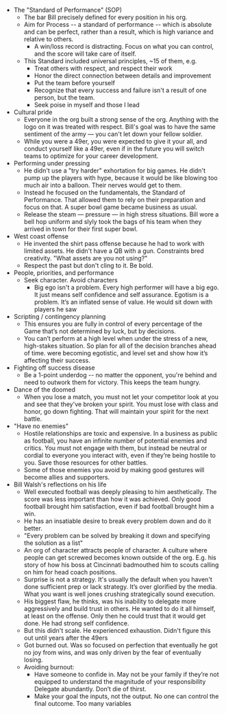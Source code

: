 * The "Standard of Performance" (SOP)
  * The bar Bill precisely defined for every position in his org.
  * Aim for Process -- a standard of performance -- which is absolute and can be perfect, rather than a
    result, which is high variance and relative to others.
    * A win/loss record is distracting. Focus on what you can control, and the score will take care of itself.
  * This Standard included universal principles, ~15 of them, e.g.
    * Treat others with respect, and respect their work
    * Honor the direct connection between details and improvement
    * Put the team before yourself
    * Recognize that every success and failure isn't a result of one person, but the team.
    * Seek poise in myself and those I lead
* Cultural pride
  * Everyone in the org built a strong sense of the org. Anything with the logo on it was treated with
    respect. Bill's goal was to have the same sentiment of the army — you can't let down your fellow soldier.
  * While you were a 49er, you were expected to give it your all, and conduct yourself like a 49er, even if in
    the future you will switch teams to optimize for your career development.
* Performing under pressing
  * He didn't use a "try harder" exhortation for big games. He didn't pump up the players with hype, because
    it would be like blowing too much air into a balloon. Their nerves would get to them.
  * Instead he focused on the fundamentals, the Standard of Performance. That allowed them to rely on their
    preparation and focus on that. A super bowl game became business as usual.
  * Release the steam — pressure — in high stress situations. Bill wore a bell hop uniform and slyly took the
    bags of his team when they arrived in town for their first super bowl.
* West coast offense
  * He invented the shirt pass offense because he had to work with limited assets. He didn't have a QB with a
    gun. Constraints bred creativity. "What assets are you not using?"
  * Respect the past but don't cling to it. Be bold.
* People, priorities, and performance
  * Seek character. Avoid characters
    * Big ego isn't a problem. Every high performer will have a big ego. It just means self confidence and
      self assurance. Egotism is a problem. It’s an inflated sense of value. He would sit down with players he
      saw
* Scripting / contingency planning
  * This ensures you are fully in control of every percentage of the Game that’s not determined by luck, but
    by decisions.
  * You can’t perform at a high level when under the stress of a new, high-stakes situation. So plan for all
    of the decision branches ahead of time. were becoming egotistic, and level set and show how it’s affecting
    their success.
* Fighting off success disease
  * Be a 1-point underdog -- no matter the opponent, you're behind and need to outwork them for victory. This
    keeps the team hungry.
* Dance of the doomed
  * When you lose a match, you must not let your competitor look at you and see that they've broken your
    spirit. You must lose with class and honor, go down fighting. That will maintain your spirit for the next
    battle.
* "Have no enemies"
  * Hostile relationships are toxic and expensive. In a business as public as football, you have an infinite
    number of potential enemies and critics. You must not engage with them, but instead be neutral or cordial
    to everyone you interact with, even if they’re being hostile to you. Save those resources for other
    battles.
  * Some of those enemies you avoid by making good gestures will become allies and supporters.
* Bill Walsh's reflections on his life
  * Well executed football was deeply pleasing to him aesthetically. The score was less important than how it
    was achieved. Only good football brought him satisfaction, even if bad football brought him a win.
  * He has an insatiable desire to break every problem down and do it better.
  * "Every problem can be solved by breaking it down and specifying the solution as a list"
  * An org of character attracts people of character. A culture where people can get screwed becomes known
    outside of the org. E.g. his story of how his boss at Cincinnati badmouthed him to scouts calling on him
    for head coach positions.
  * Surprise is not a strategy. It's usually the default when you haven't done sufficient prep or lack
    strategy. It’s over glorified by the media. What you want is well jones crushing strategically sound
    execution.
  * His biggest flaw, he thinks, was his inability to delegate more aggressively and build trust in others. He
    wanted to do it all himself, at least on the offense. Only then he could trust that it would get done. He
    had strong self confidence.
  * But this didn't scale. He experienced exhaustion. Didn't figure this out until years after the 49ers
  * Got burned out. Was so focused on perfection that eventually he got no joy from wins, and was only driven
    by the fear of eventually losing.
  * Avoiding burnout:
    * Have someone to confide in. May not be your family if they’re not equipped to understand the magnitude
      of your responsibility Delegate abundantly. Don’t die of thirst.
    * Make your goal the inputs, not the output. No one can control the final outcome. Too many variables

